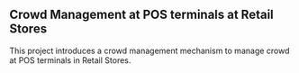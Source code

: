 ## Crowd Management at POS terminals at Retail Stores

This project introduces a crowd management mechanism to manage crowd at POS terminals in Retail Stores. 



